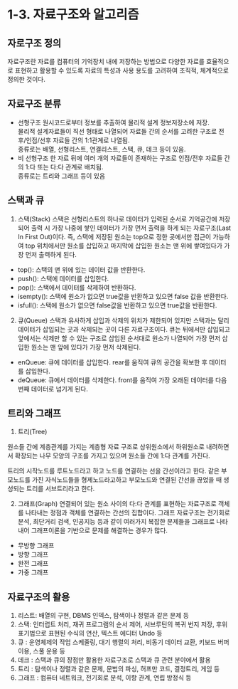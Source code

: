 # 1-3. 자료구조와 알고리즘

## 자로구조 정의

자료구조란 자료를 컴퓨터의 기억장치 내에 저장하는 방법으로 다양한 자료를 효율적으로 표현하고 활용할 수 있도록 자료의 특성과 사용 용도를 고려하여 조직적, 체계적으로 정의한 것이다.

## 자료구조 분류

- 선형구조
  원시코드로부터 정보를 추출하여 물리적 설계 정보저장소에 저장.  
  물리적 설계자료들이 직선 형태로 나열되어 자료들 간의 순서를 고려한 구조로 전후/인접/선후 자료들 간의 1:1관계로 나열됨.  
  종류로는 배열, 선형리스트, 연결리스트, 스택, 큐, 데크 등이 있음.
- 비 선형구조
  한 자료 뒤에 여러 개의 자료들이 존재하는 구조로 인접/전후 자료들 간의 1:다 또는 다:다 관계로 배치됨.  
  종류로는 트리와 그래프 등이 있음

## 스택과 큐

1. 스택(Stack)
   스택은 선형리스트의 하나로 데이터가 입력된 순서로 기억공간에 저장되어 출력 시 가장 나중에 쌓인 데이터가 가장 먼저 출력을 하게 되는 자료구조(Last In First Out)이다. 즉, 스택에 저장된 원소는 top으로 정한 곳에서만 접근이 가능하여 top 위치에서만 원소를 삽입하고 마지막에 삽입한 원소는 맨 위에 쌓여있다가 가장 먼저 출력하게 된다.

- top(): 스택의 맨 위에 있는 데이터 값을 반환한다.
- push(): 스택에 데이터를 삽입한다.
- pop(): 스택에서 데이터를 삭제하여 반환하다.
- isempty(): 스택에 원소가 없으면 true값을 반환하고 있으면 false 값을 반환한다.
- isfull(): 스택에 원소가 없으면 false값을 반환하고 있으면 true값을 반환한다.

2. 큐(Queue)
   스택과 유사하게 삽입과 삭제의 위치가 제한되어 있지만 스택과는 달리 데이터가 삽입되는 곳과 삭제되는 곳이 다른 자료구조이다. 큐는 뒤에서만 삽입되고 앞에서는 삭제만 할 수 있는 구조로 삽입된 순서대로 원소가 나열되어 가장 먼저 삽입한 원소는 맨 앞에 있다가 가장 먼저 삭제된다.

- enQueue: 큐에 데이터를 삽입한다. rear를 움직여 큐의 공간을 확보한 후 데이터를 삽입한다.
- deQueue: 큐에서 데이터를 삭제한다. front를 움직여 가장 오래된 데이터를 다음 번째 데이터로 넘기게 된다.

## 트리와 그래프

1. 트리(Tree)

원소들 간에 계층관계를 가지는 계층형 자료 구조로 상위원소에서 하위원소로 내려하면서 확장되는 나무 모양의 구조를 가지고 있으며 원소들 간에 1:다 관계를 가진다.

트리의 시작노드를 루트노드라고 하고 노드를 연결하는 선을 간선이라고 한다. 같은 부모노드를 가진 자식노드들을 형제노드라고하고 부모노드와 연결된 간선을 끊었을 때 생성되는 트리를 서브트리라고 한다.

2. 그래프(Graph)
   연결되어 있는 원소 사이의 다:다 관계를 표현하는 자료구조로 객체를 나타내는 정점과 객체를 연결하는 간선의 집합이다. 그래프 자료구조는 전기회로분석, 최단거리 검색, 인공지능 등과 같이 여러가지 복잡한 문제들을 그래프로 나타내어 그래프이론을 기반으로 문제를 해결하는 경우가 많다.

- 무방향 그래프
- 방향 그래프
- 완전 그래프
- 가중 그래프

## 자료구조의 활용

1. 리스트: 배열의 구현, DBMS 인덱스, 탐색이나 정렬과 같은 문제 등
2. 스택: 인터럽트 처리, 재귀 프로그램의 순서 제어, 서브루틴의 복귀 번지 저장, 후위 표기법으로 표현된 수식의 연산, 텍스트 에디터 Undo 등
3. 큐 : 운영체제의 작업 스케줄링, 대기 행렬의 처리, 비동기 데이터 교환, 키보드 버퍼 이용, 스풀 운용 등
4. 데크 : 스택과 큐의 장점만 활용한 자료구조로 스택과 큐 관련 분야에서 활용
5. 트리 : 탐색이나 정렬과 같은 문제, 문법의 파싱, 허프만 코드, 결정트리, 게임 등
6. 그래프 : 컴퓨터 네트워크, 전기회로 분석, 이항 관계, 연립 방정식 등